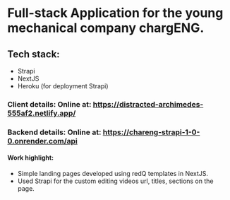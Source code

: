 # Full-stack Application for the young mechanical company chargENG.

## Tech stack: 
- Strapi 
- NextJS
- Heroku (for deployment Strapi)
### Client details:  Online at: https://distracted-archimedes-555af2.netlify.app/
### Backend details: Online at: https://chareng-strapi-1-0-0.onrender.com/api
#### Work highlight: 
- Simple landing pages developed using redQ templates in NextJS.
- Used Strapi for the custom editing videos url, titles, sections on the page.

